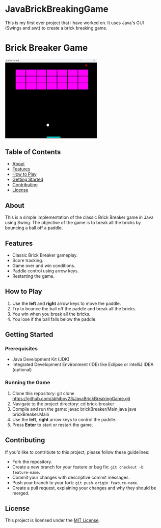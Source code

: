 # JavaBrickBreakingGame
This is my first ever project that i have worked on.
It uses Java's GUI (Swings and awt) to create a brick breaking game.
# Brick Breaker Game

<img src="Screenshot.png" alt="Brick Breaker Screenshot" width="300"> <!-- Add a screenshot of your game here -->

## Table of Contents

- [About](#about)
- [Features](#features)
- [How to Play](#how-to-play)
- [Getting Started](#getting-started)
- [Contributing](#contributing)
- [License](#license)

## About

This is a simple implementation of the classic Brick Breaker game in Java using Swing. The objective of the game is to break all the bricks by bouncing a ball off a paddle.

## Features

- Classic Brick Breaker gameplay.
- Score tracking.
- Game over and win conditions.
- Paddle control using arrow keys.
- Restarting the game.

## How to Play

1. Use the **left** and **right** arrow keys to move the paddle.
2. Try to bounce the ball off the paddle and break all the bricks.
3. You win when you break all the bricks.
4. You lose if the ball falls below the paddle.

## Getting Started

### Prerequisites

- Java Development Kit (JDK)
- Integrated Development Environment (IDE) like Eclipse or IntelliJ IDEA (optional)

### Running the Game

1. Clone this repository:
git clone https://github.com/abhiboy23/JavaBrickBreakingGame.git
2. Navigate to the project directory:
cd brick-breaker
3. Compile and run the game:
javac brickBreaker/Main.java
java brickBreaker.Main
4. Use the **left**, **right** arrow keys to control the paddle.
5. Press **Enter** to start or restart the game.

## Contributing

If you'd like to contribute to this project, please follow these guidelines:

- Fork the repository.
- Create a new branch for your feature or bug fix: `git checkout -b feature-name`.
- Commit your changes with descriptive commit messages.
- Push your branch to your fork: `git push origin feature-name`.
- Create a pull request, explaining your changes and why they should be merged.

## License

This project is licensed under the [MIT License](LICENSE).



